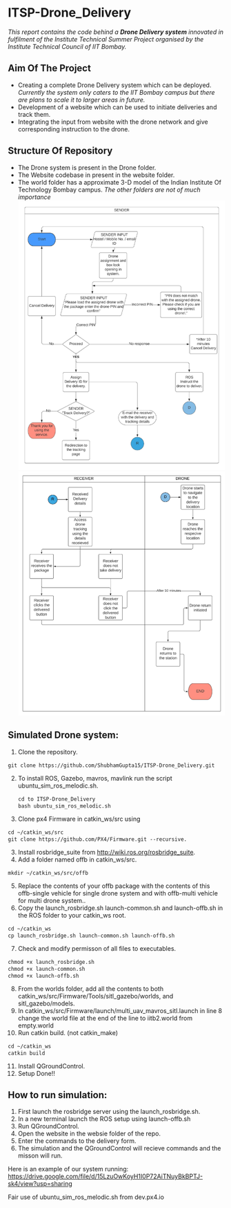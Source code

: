 # ITSP-Drone_Delivery

*This report contains the code behind a **Drone Delivery system** innovated in fulfilment of the Institute Technical Summer Project organised by the Institute Technical Council of IIT Bombay.*
## Aim Of The Project
* Creating a complete Drone Delivery system which can be deployed.
*Currently the system only caters to the IIT Bombay campus but there are plans to scale it to larger areas in future.*
* Development of a website which can be used to initiate deliveries and track them.
* Integrating the input from website with the drone network and give corresponding instruction to the drone.
## Structure Of Repository
* The Drone system is present in the Drone folder.
* The Website codebase in present in the website folder.
* The world folder has a approximate 3-D model of the Indian Institute Of Technology Bombay campus.
*The other folders are not of much importance*
![flow](./diagrams/Sender_flow.jpeg)
![flow](./diagrams/Drone_and_receiver_flow.jpeg)
 ## Simulated Drone system:
 1. Clone the repository.
 ```
 git clone https://github.com/ShubhamGupta15/ITSP-Drone_Delivery.git
 ```
 2. To install ROS, Gazebo, mavros, mavlink run the script ubuntu_sim_ros_melodic.sh.
     
    ```
    cd to ITSP-Drone_Delivery
    bash ubuntu_sim_ros_melodic.sh 
    ```
 2. Clone px4 Firmware in catkin_ws/src using 
 ```
 cd ~/catkin_ws/src
 git clone https://github.com/PX4/Firmware.git --recursive.
 ```
 3. Install rosbridge_suite from http://wiki.ros.org/rosbridge_suite.
 4. Add a folder named offb in catkin_ws/src.
 ```
 mkdir ~/catkin_ws/src/offb
 ```
 5. Replace the contents of your offb package with the contents of this offb-single vehicle for single drone system and with offb-multi vehicle for multi drone system..
 6. Copy the launch_rosbridge.sh launch-common.sh and launch-offb.sh in the ROS folder to your catkin_ws root.
 ```
 cd ~/catkin_ws
 cp launch_rosbridge.sh launch-common.sh launch-offb.sh 
 ```
 7. Check and modify permisson of all files to executables.
 ```
 chmod +x launch_rosbridge.sh
 chmod +x launch-common.sh
 chmod +x launch-offb.sh
 ```
 8. From the worlds folder, add all the contents to both catkin_ws/src/Firmware/Tools/sitl_gazebo/worlds, and sitl_gazebo/models.
 9. In catkin_ws/src/Firmware/launch/multi_uav_mavros_sitl.launch in line 8 change the world file at the end of the line to iitb2.world from empty.world
 10. Run catkin build. (not catkin_make)
 ```
 cd ~/catkin_ws
 catkin build
 ```
 11. Install QGroundControl.
 12. Setup Done!!
## How to run simulation:

1. First launch the rosbridge server using the launch_rosbridge.sh.
2. In a new terminal launch the ROS setup using launch-offb.sh
3. Run QGroundControl.
4. Open the website in the websie folder of the repo.
5. Enter the commands to the delivery form.
6. The simulation and the QGroundControl will recieve commands and the misson will run.

Here is an example of our system running:
https://drive.google.com/file/d/15LzuOwKoyH1I0P72AiTNuyBkBPTJ-sk4/view?usp=sharing

Fair use of ubuntu_sim_ros_melodic.sh from dev.px4.io
